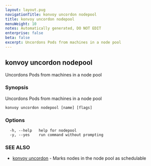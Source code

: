 ```yaml
---
layout: layout.pug
navigationTitle: konvoy uncordon nodepool
title: konvoy uncordon nodepool
menuWeight: 10
notes: Automatically generated, DO NOT EDIT
enterprise: false
beta: false
excerpt: Uncordons Pods from machines in a node pool
---
```


## konvoy uncordon nodepool

Uncordons Pods from machines in a node pool

### Synopsis

Uncordons Pods from machines in a node pool

```
konvoy uncordon nodepool [name] [flags]
```

### Options

```
  -h, --help   help for nodepool
  -y, --yes    run command without prompting
```

### SEE ALSO

* [konvoy uncordon](../)	 - Marks nodes in the node pool as schedulable

